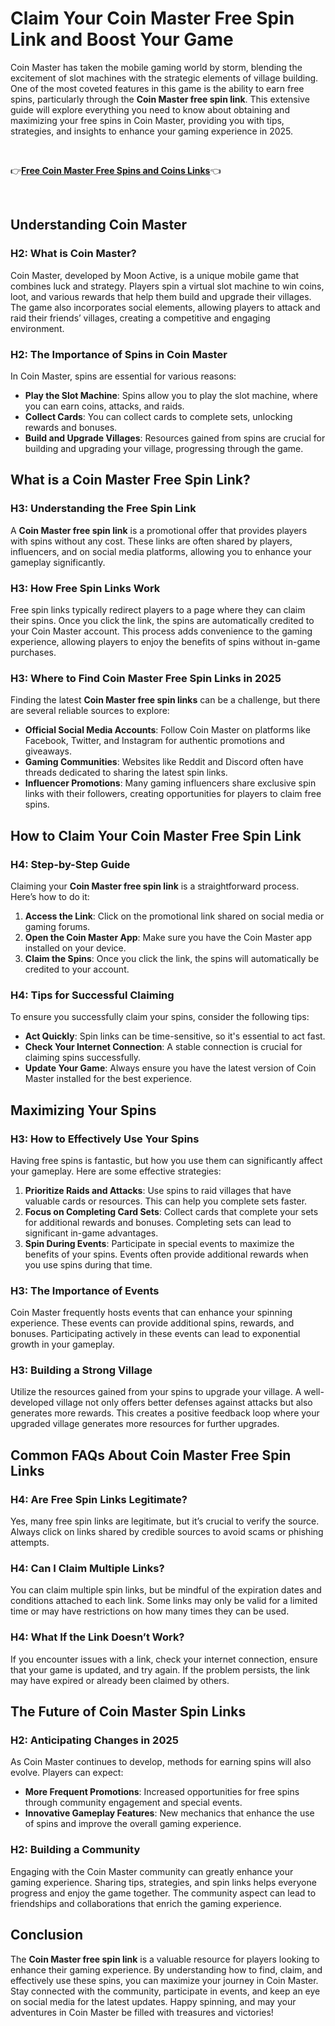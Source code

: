 # Claim Your Coin Master Free Spin Link and Boost Your Game
Coin Master has taken the mobile gaming world by storm, blending the excitement of slot machines with the strategic elements of village building. One of the most coveted features in this game is the ability to earn free spins, particularly through the <strong>Coin Master free spin link</strong>. This extensive guide will explore everything you need to know about obtaining and maximizing your free spins in Coin Master, providing you with tips, strategies, and insights to enhance your gaming experience in 2025.

&nbsp;

👉<a href="https://todaylink.site/CoinMasters/"><strong>Free Coin Master Free Spins and Coins Links</strong></a>👈

&nbsp;
<h2>Understanding Coin Master</h2>
<h3>H2: What is Coin Master?</h3>
Coin Master, developed by Moon Active, is a unique mobile game that combines luck and strategy. Players spin a virtual slot machine to win coins, loot, and various rewards that help them build and upgrade their villages. The game also incorporates social elements, allowing players to attack and raid their friends’ villages, creating a competitive and engaging environment.
<h3>H2: The Importance of Spins in Coin Master</h3>
In Coin Master, spins are essential for various reasons:
<ul>
 	<li><strong>Play the Slot Machine</strong>: Spins allow you to play the slot machine, where you can earn coins, attacks, and raids.</li>
 	<li><strong>Collect Cards</strong>: You can collect cards to complete sets, unlocking rewards and bonuses.</li>
 	<li><strong>Build and Upgrade Villages</strong>: Resources gained from spins are crucial for building and upgrading your village, progressing through the game.</li>
</ul>
<h2>What is a Coin Master Free Spin Link?</h2>
<h3>H3: Understanding the Free Spin Link</h3>
A <strong>Coin Master free spin link</strong> is a promotional offer that provides players with spins without any cost. These links are often shared by players, influencers, and on social media platforms, allowing you to enhance your gameplay significantly.
<h3>H3: How Free Spin Links Work</h3>
Free spin links typically redirect players to a page where they can claim their spins. Once you click the link, the spins are automatically credited to your Coin Master account. This process adds convenience to the gaming experience, allowing players to enjoy the benefits of spins without in-game purchases.
<h3>H3: Where to Find Coin Master Free Spin Links in 2025</h3>
Finding the latest <strong>Coin Master free spin links</strong> can be a challenge, but there are several reliable sources to explore:
<ul>
 	<li><strong>Official Social Media Accounts</strong>: Follow Coin Master on platforms like Facebook, Twitter, and Instagram for authentic promotions and giveaways.</li>
 	<li><strong>Gaming Communities</strong>: Websites like Reddit and Discord often have threads dedicated to sharing the latest spin links.</li>
 	<li><strong>Influencer Promotions</strong>: Many gaming influencers share exclusive spin links with their followers, creating opportunities for players to claim free spins.</li>
</ul>
<h2>How to Claim Your Coin Master Free Spin Link</h2>
<h3>H4: Step-by-Step Guide</h3>
Claiming your <strong>Coin Master free spin link</strong> is a straightforward process. Here’s how to do it:
<ol>
 	<li><strong>Access the Link</strong>: Click on the promotional link shared on social media or gaming forums.</li>
 	<li><strong>Open the Coin Master App</strong>: Make sure you have the Coin Master app installed on your device.</li>
 	<li><strong>Claim the Spins</strong>: Once you click the link, the spins will automatically be credited to your account.</li>
</ol>
<h3>H4: Tips for Successful Claiming</h3>
To ensure you successfully claim your spins, consider the following tips:
<ul>
 	<li><strong>Act Quickly</strong>: Spin links can be time-sensitive, so it's essential to act fast.</li>
 	<li><strong>Check Your Internet Connection</strong>: A stable connection is crucial for claiming spins successfully.</li>
 	<li><strong>Update Your Game</strong>: Always ensure you have the latest version of Coin Master installed for the best experience.</li>
</ul>
<h2>Maximizing Your Spins</h2>
<h3>H3: How to Effectively Use Your Spins</h3>
Having free spins is fantastic, but how you use them can significantly affect your gameplay. Here are some effective strategies:
<ol>
 	<li><strong>Prioritize Raids and Attacks</strong>: Use spins to raid villages that have valuable cards or resources. This can help you complete sets faster.</li>
 	<li><strong>Focus on Completing Card Sets</strong>: Collect cards that complete your sets for additional rewards and bonuses. Completing sets can lead to significant in-game advantages.</li>
 	<li><strong>Spin During Events</strong>: Participate in special events to maximize the benefits of your spins. Events often provide additional rewards when you use spins during that time.</li>
</ol>
<h3>H3: The Importance of Events</h3>
Coin Master frequently hosts events that can enhance your spinning experience. These events can provide additional spins, rewards, and bonuses. Participating actively in these events can lead to exponential growth in your gameplay.
<h3>H3: Building a Strong Village</h3>
Utilize the resources gained from your spins to upgrade your village. A well-developed village not only offers better defenses against attacks but also generates more rewards. This creates a positive feedback loop where your upgraded village generates more resources for further upgrades.
<h2>Common FAQs About Coin Master Free Spin Links</h2>
<h3>H4: Are Free Spin Links Legitimate?</h3>
Yes, many free spin links are legitimate, but it’s crucial to verify the source. Always click on links shared by credible sources to avoid scams or phishing attempts.
<h3>H4: Can I Claim Multiple Links?</h3>
You can claim multiple spin links, but be mindful of the expiration dates and conditions attached to each link. Some links may only be valid for a limited time or may have restrictions on how many times they can be used.
<h3>H4: What If the Link Doesn’t Work?</h3>
If you encounter issues with a link, check your internet connection, ensure that your game is updated, and try again. If the problem persists, the link may have expired or already been claimed by others.
<h2>The Future of Coin Master Spin Links</h2>
<h3>H2: Anticipating Changes in 2025</h3>
As Coin Master continues to develop, methods for earning spins will also evolve. Players can expect:
<ul>
 	<li><strong>More Frequent Promotions</strong>: Increased opportunities for free spins through community engagement and special events.</li>
 	<li><strong>Innovative Gameplay Features</strong>: New mechanics that enhance the use of spins and improve the overall gaming experience.</li>
</ul>
<h3>H2: Building a Community</h3>
Engaging with the Coin Master community can greatly enhance your gaming experience. Sharing tips, strategies, and spin links helps everyone progress and enjoy the game together. The community aspect can lead to friendships and collaborations that enrich the gaming experience.
<h2>Conclusion</h2>
The <strong>Coin Master free spin link</strong> is a valuable resource for players looking to enhance their gaming experience. By understanding how to find, claim, and effectively use these spins, you can maximize your journey in Coin Master. Stay connected with the community, participate in events, and keep an eye on social media for the latest updates. Happy spinning, and may your adventures in Coin Master be filled with treasures and victories!
